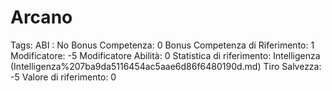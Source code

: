# Arcano

Tags: ABI
: No
Bonus Competenza: 0
Bonus Competenza di Riferimento: 1
Modificatore: -5
Modificatore  Abilità: 0
Statistica di riferimento: Intelligenza (Intelligenza%207ba9da5116454ac5aae6d86f6480190d.md)
Tiro Salvezza: -5
Valore di riferimento: 0